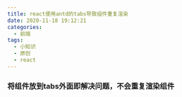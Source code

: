 ```yaml
---
title: react使用antd的tabs导致组件重复渲染
date: 2020-11-18 19:12:21
categories: 
  - 前端
tags: 
  - 小知识
  - 原创
  - react
---
```

### 将组件放到tabs外面即解决问题，不会重复渲染组件
